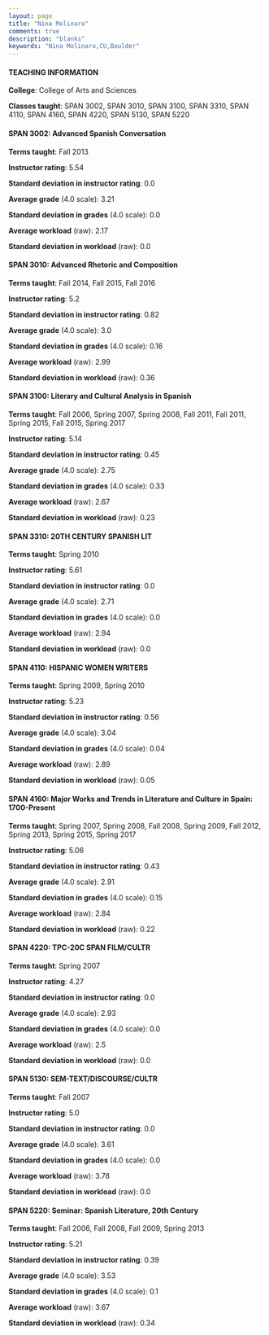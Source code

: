 ```yaml
---
layout: page
title: "Nina Molinaro" 
comments: true
description: "blanks"
keywords: "Nina Molinaro,CU,Boulder"
---
```

<head>
<script src="https://ajax.googleapis.com/ajax/libs/jquery/2.1.3/jquery.min.js"></script>
<script src="https://dl.dropboxusercontent.com/s/pc42nxpaw1ea4o9/highcharts.js?dl=0"></script>
<!-- <script src="../assets/js/highcharts.js"></script> -->
<style type="text/css">@font-face {
	font-family: "Bebas Neue";
	src: url(https://www.filehosting.org/file/details/544349/BebasNeue Regular.otf) format("opentype");
	}
	h1.Bebas { 
		font-family: "Bebas Neue", Verdana, Tahoma;
	}
</style>
</head>
	   
#### TEACHING INFORMATION

**College**: College of Arts and Sciences

**Classes taught**: SPAN 3002, SPAN 3010, SPAN 3100, SPAN 3310, SPAN 4110, SPAN 4160, SPAN 4220, SPAN 5130, SPAN 5220

#### SPAN 3002: Advanced Spanish Conversation

**Terms taught**: Fall 2013

**Instructor rating**: 5.54

**Standard deviation in instructor rating**: 0.0

**Average grade** (4.0 scale): 3.21

**Standard deviation in grades** (4.0 scale): 0.0

**Average workload** (raw): 2.17

**Standard deviation in workload** (raw): 0.0

#### SPAN 3010: Advanced Rhetoric and Composition

**Terms taught**: Fall 2014, Fall 2015, Fall 2016

**Instructor rating**: 5.2

**Standard deviation in instructor rating**: 0.82

**Average grade** (4.0 scale): 3.0

**Standard deviation in grades** (4.0 scale): 0.16

**Average workload** (raw): 2.99

**Standard deviation in workload** (raw): 0.36

#### SPAN 3100: Literary and Cultural Analysis in Spanish

**Terms taught**: Fall 2006, Spring 2007, Spring 2008, Fall 2011, Fall 2011, Spring 2015, Fall 2015, Spring 2017

**Instructor rating**: 5.14

**Standard deviation in instructor rating**: 0.45

**Average grade** (4.0 scale): 2.75

**Standard deviation in grades** (4.0 scale): 0.33

**Average workload** (raw): 2.67

**Standard deviation in workload** (raw): 0.23

#### SPAN 3310: 20TH CENTURY SPANISH LIT

**Terms taught**: Spring 2010

**Instructor rating**: 5.61

**Standard deviation in instructor rating**: 0.0

**Average grade** (4.0 scale): 2.71

**Standard deviation in grades** (4.0 scale): 0.0

**Average workload** (raw): 2.94

**Standard deviation in workload** (raw): 0.0

#### SPAN 4110: HISPANIC WOMEN WRITERS

**Terms taught**: Spring 2009, Spring 2010

**Instructor rating**: 5.23

**Standard deviation in instructor rating**: 0.56

**Average grade** (4.0 scale): 3.04

**Standard deviation in grades** (4.0 scale): 0.04

**Average workload** (raw): 2.89

**Standard deviation in workload** (raw): 0.05

#### SPAN 4160: Major Works and Trends in Literature and Culture in Spain: 1700-Present

**Terms taught**: Spring 2007, Spring 2008, Fall 2008, Spring 2009, Fall 2012, Spring 2013, Spring 2015, Spring 2017

**Instructor rating**: 5.06

**Standard deviation in instructor rating**: 0.43

**Average grade** (4.0 scale): 2.91

**Standard deviation in grades** (4.0 scale): 0.15

**Average workload** (raw): 2.84

**Standard deviation in workload** (raw): 0.22

#### SPAN 4220: TPC-20C SPAN FILM/CULTR

**Terms taught**: Spring 2007

**Instructor rating**: 4.27

**Standard deviation in instructor rating**: 0.0

**Average grade** (4.0 scale): 2.93

**Standard deviation in grades** (4.0 scale): 0.0

**Average workload** (raw): 2.5

**Standard deviation in workload** (raw): 0.0

#### SPAN 5130: SEM-TEXT/DISCOURSE/CULTR

**Terms taught**: Fall 2007

**Instructor rating**: 5.0

**Standard deviation in instructor rating**: 0.0

**Average grade** (4.0 scale): 3.61

**Standard deviation in grades** (4.0 scale): 0.0

**Average workload** (raw): 3.78

**Standard deviation in workload** (raw): 0.0

#### SPAN 5220: Seminar: Spanish Literature, 20th Century

**Terms taught**: Fall 2006, Fall 2008, Fall 2009, Spring 2013

**Instructor rating**: 5.21

**Standard deviation in instructor rating**: 0.39

**Average grade** (4.0 scale): 3.53

**Standard deviation in grades** (4.0 scale): 0.1

**Average workload** (raw): 3.67

**Standard deviation in workload** (raw): 0.34

